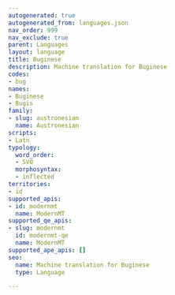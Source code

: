```yaml
---
autogenerated: true
autogenerated_from: languages.json
nav_order: 999
nav_exclude: true
parent: Languages
layout: language
title: Buginese
description: Machine translation for Buginese
codes:
- bug
names:
- Buginese
- Bugis
family:
- slug: austronesian
  name: Austronesian
scripts:
- Latn
typology:
  word_order:
  - SVO
  morphosyntax:
  - inflected
territories:
- id
supported_apis:
- id: modernmt
  name: ModernMT
supported_qe_apis:
- slug: modernmt
  id: modernmt-qe
  name: ModernMT
supported_ape_apis: []
seo:
  name: Machine translation for Buginese
  type: Language

---
```


